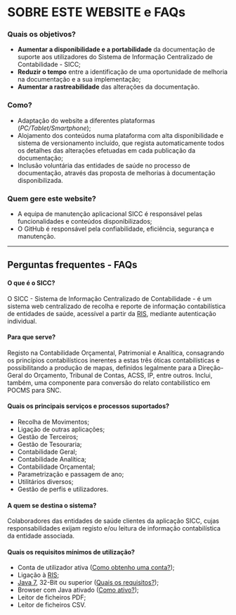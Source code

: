 # SOBRE ESTE WEBSITE e FAQs

### Quais os objetivos?

-   **Aumentar a disponibilidade e a portabilidade** da documentação de suporte aos utilizadores do Sistema de Informação Centralizado de Contabilidade - SICC;
-   **Reduzir o tempo** entre a identificação de uma oportunidade de melhoria na documentação e a sua implementação;
-   **Aumentar a rastreabilidade** das alterações da documentação.

### Como?

-   Adaptação do website a diferentes plataformas (_PC/Tablet/Smartphone_);
-   Alojamento dos conteúdos numa plataforma com alta disponibilidade e sistema de versionamento incluído, que regista automaticamente todos os detalhes das alterações efetuadas em cada publicação da documentação;
-   Inclusão voluntária das entidades de saúde no processo de documentação, através das proposta de melhorias à documentação disponibilizada.

### Quem gere este website?

-   A equipa de manutenção aplicacional SICC é responsável pelas funcionalidades e conteúdos disponibilizados;
-   O GitHub é responsável pela confiabilidade, eficiência, segurança e manutenção.

---

## Perguntas frequentes - FAQs

#### O que é o SICC?

O SICC - Sistema de Informação Centralizado de Contabilidade - é um sistema web centralizado de recolha e reporte de informação contabilística de entidades de saúde, acessível a partir da [RIS][ris], mediante autenticação individual.

[ris]: http://spms.min-saude.pt/product/ris-rede-informatica-da-saude/ "RIS"

#### Para que serve?

Registo na Contabilidade Orçamental, Patrimonial e Analítica, consagrando os princípios contabilísticos inerentes a estas três óticas contabilísticas e possibilitando a produção de mapas, definidos legalmente para a Direção-Geral do Orçamento, Tribunal de Contas, ACSS, IP, entre outros. Inclui, também, uma componente para conversão do relato contabilístico em POCMS para SNC.

#### Quais os principais serviços e processos suportados?

-   Recolha de Movimentos;
-   Ligação de outras aplicações;
-   Gestão de Terceiros;
-   Gestão de Tesouraria;
-   Contabilidade Geral;
-   Contabilidade Analítica;
-   Contabilidade Orçamental;
-   Parametrização e passagem de ano;
-   Utilitários diversos;
-   Gestão de perfis e utilizadores.

#### A quem se destina o sistema?

Colaboradores das entidades de saúde clientes da aplicação SICC, cujas responsabilidades exijam registo e/ou leitura de informação contabilística da entidade associada.

#### Quais os requisitos mínimos de utilização?

-   Conta de utilizador ativa ([Como obtenho uma conta?][Como obtenho uma conta?]);
-   Ligação à [RIS][ris];
-   [Java 7][java7], 32-Bit ou superior ([Quais os requisitos?][Quais os requisitos?]);
-   Browser com Java ativado ([Como ativo?][aa532842]);
-   Leitor de ficheiros PDF;
-   Leitor de ficheiros CSV.

[Como obtenho uma conta?]: https://adicionar_link_para_procedimento_oficial "Como obtenho uma conta?"
[java7]: https://www.java.com "Java7"
[Quais os requisitos?]: https://www.java.com/pt_BR/download/help/sysreq.xml "Quais os requisitos?"
  [aa532842]: https://java.com/en/download/help/enable_browser.xml "como_ativo_java"
